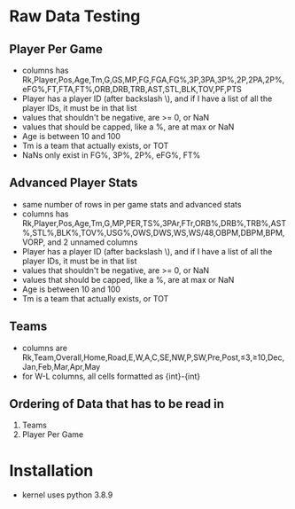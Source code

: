 # Raw Data Testing

## Player Per Game
- columns has Rk,Player,Pos,Age,Tm,G,GS,MP,FG,FGA,FG%,3P,3PA,3P%,2P,2PA,2P%,eFG%,FT,FTA,FT%,ORB,DRB,TRB,AST,STL,BLK,TOV,PF,PTS
- Player has a player ID (after backslash \\), and if I have a list of all the player IDs, it must be in that list
- values that shouldn't be negative, are >= 0, or NaN
- values that should be capped, like a %, are at max or NaN
- Age is between 10 and 100
- Tm is a team that actually exists, or TOT
- NaNs only exist in FG%, 3P%, 2P%, eFG%, FT%

## Advanced Player Stats
- same number of rows in per game stats and advanced stats
- columns has Rk,Player,Pos,Age,Tm,G,MP,PER,TS%,3PAr,FTr,ORB%,DRB%,TRB%,AST%,STL%,BLK%,TOV%,USG%,OWS,DWS,WS,WS/48,OBPM,DBPM,BPM,VORP, and 2 unnamed columns
- Player has a player ID (after backslash \\), and if I have a list of all the player IDs, it must be in that list
- values that shouldn't be negative, are >= 0, or NaN
- values that should be capped, like a %, are at max or NaN
- Age is between 10 and 100
- Tm is a team that actually exists, or TOT

## Teams
- columns are Rk,Team,Overall,Home,Road,E,W,A,C,SE,NW,P,SW,Pre,Post,≤3,≥10,Dec,Jan,Feb,Mar,Apr,May
- for W-L columns, all cells formatted as {int}-{int}


## Ordering of Data that has to be read in
1. Teams
2. Player Per Game

# Installation
- kernel uses python 3.8.9
